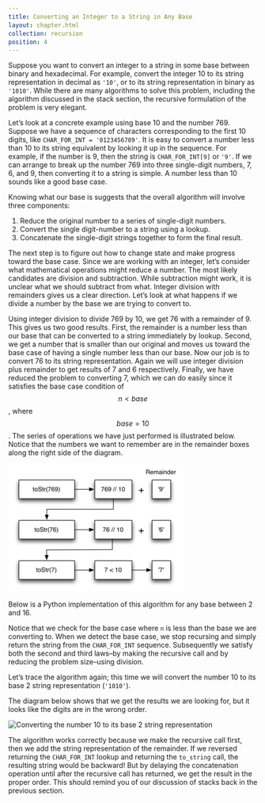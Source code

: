 ```yaml
---
title: Converting an Integer to a String in Any Base
layout: chapter.html
collection: recursion
position: 4
---
```


Suppose you want to convert an integer to a string in some base between
binary and hexadecimal. For example, convert the integer 10 to its
string representation in decimal as `'10'`, or to its string
representation in binary as `'1010'`. While there are many algorithms to
solve this problem, including the algorithm discussed in the stack
section, the recursive formulation of the problem is very elegant.

Let’s look at a concrete example using base 10 and the number 769.
Suppose we have a sequence of characters corresponding to the first 10
digits, like `CHAR_FOR_INT = '0123456789'`. It is easy to convert a number
less than 10 to its string equivalent by looking it up in the sequence.
For example, if the number is 9, then the string is `CHAR_FOR_INT[9]` or
`'9'`. If we can arrange to break up the number 769 into three
single-digit numbers, 7, 6, and 9, then converting it to a string is
simple. A number less than 10 sounds like a good base case.

Knowing what our base is suggests that the overall algorithm will
involve three components:

1.  Reduce the original number to a series of single-digit numbers.
2.  Convert the single digit-number to a string using a lookup.
3.  Concatenate the single-digit strings together to form the
    final result.

The next step is to figure out how to change state and make progress
toward the base case. Since we are working with an integer, let’s
consider what mathematical operations might reduce a number. The most
likely candidates are division and subtraction. While subtraction might
work, it is unclear what we should subtract from what. Integer division
with remainders gives us a clear direction. Let’s look at what happens
if we divide a number by the base we are trying to convert to.

Using integer division to divide 769 by 10, we get 76 with a remainder
of 9. This gives us two good results. First, the remainder is a number
less than our base that can be converted to a string immediately by
lookup. Second, we get a number that is smaller than our original and
moves us toward the base case of having a single number less than our
base. Now our job is to convert 76 to its string representation. Again
we will use integer division plus remainder to get results of 7 and 6
respectively. Finally, we have reduced the problem to converting 7,
which we can do easily since it satisfies the base case condition of
$$n < base$$, where $$base = 10$$. The series of operations we have just
performed is illustrated below. Notice that the
numbers we want to remember are in the remainder boxes along the right
side of the diagram.

![Converting an integer to a string in base 10](figures/to-string-base-10.png)


Below is a Python implementation of this algorithm for any base between 2 and 16.

<!-- litpy recursion/base_conversion.py -->

Notice that we check for the base case where `n` is less than
the base we are converting to. When we detect the base case, we stop
recursing and simply return the string from the `CHAR_FOR_INT`
sequence. Subsequently we satisfy both the second and third laws–by making
the recursive call and by reducing the problem size–using division.

Let’s trace the algorithm again; this time we will convert the number 10
to its base 2 string representation (`'1010'`).

The diagram below shows that we get the results we are
looking for, but it looks like the digits are in the wrong order.


![Converting the number 10 to its base 2 string
representation](figures/to-string-base-2.png)

The
algorithm works correctly because we make the recursive call first, then we add the string representation of the remainder. If we
reversed returning the `CHAR_FOR_INT` lookup and returning the `to_string`
call, the resulting string would be backward! But by delaying the
concatenation operation until after the recursive call has returned, we
get the result in the proper order. This should remind you of our
discussion of stacks back in the previous section.
